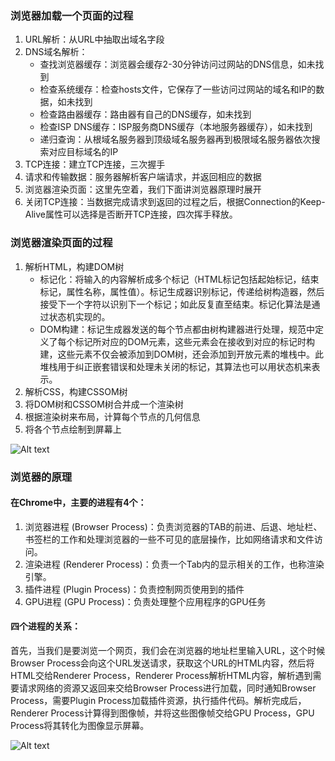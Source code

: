 ### 浏览器加载一个页面的过程
1. URL解析：从URL中抽取出域名字段
2. DNS域名解析：
    - 查找浏览器缓存：浏览器会缓存2-30分钟访问过网站的DNS信息，如未找到
    - 检查系统缓存：检查hosts文件，它保存了一些访问过网站的域名和IP的数据，如未找到
    - 检查路由器缓存：路由器有自己的DNS缓存，如未找到
    - 检查ISP DNS缓存：ISP服务商DNS缓存（本地服务器缓存），如未找到
    - 递归查询：从根域名服务器到顶级域名服务器再到极限域名服务器依次搜索对应目标域名的IP
3. TCP连接：建立TCP连接，三次握手
4. 请求和传输数据：服务器解析客户端请求，并返回相应的数据
5. 浏览器渲染页面：这里先空着，我们下面讲浏览器原理时展开
6. 关闭TCP连接：当数据完成请求到返回的过程之后，根据Connection的Keep-Alive属性可以选择是否断开TCP连接，四次挥手释放。

### 浏览器渲染页面的过程
1. 解析HTML，构建DOM树
    - 标记化：将输入的内容解析成多个标记（HTML标记包括起始标记，结束标记，属性名称，属性值）。标记生成器识别标记，传递给树构造器，然后接受下一个字符以识别下一个标记；如此反复直至结束。标记化算法是通过状态机实现的。
    - DOM构建：标记生成器发送的每个节点都由树构建器进行处理，规范中定义了每个标记所对应的DOM元素，这些元素会在接收到对应的标记时构建，这些元素不仅会被添加到DOM树，还会添加到开放元素的堆栈中。此堆栈用于纠正嵌套错误和处理未关闭的标记，其算法也可以用状态机来表示。
2. 解析CSS，构建CSSOM树
3. 将DOM树和CSSOM树合并成一个渲染树
4. 根据渲染树来布局，计算每个节点的几何信息
5. 将各个节点绘制到屏幕上

![Alt text](https://s2.51cto.com/images/blog/202203/07143729_6225a82998bdf80632.png?x-oss-process%3Dimage%2Fwatermark%2Csize_16%2Ctext_QDUxQ1RP5Y2a5a6i%2Ccolor_FFFFFF%2Ct_30%2Cg_se%2Cx_10%2Cy_10%2Cshadow_20%2Ctype_ZmFuZ3poZW5naGVpdGk%3D%2Fformat%2Cwebp%2Fresize%2Cm_fixed%2Cw_1184)


### 浏览器的原理
#### 在Chrome中，主要的进程有4个：

1. 浏览器进程 (Browser Process)：负责浏览器的TAB的前进、后退、地址栏、书签栏的工作和处理浏览器的一些不可见的底层操作，比如网络请求和文件访问。
2. 渲染进程 (Renderer Process)：负责一个Tab内的显示相关的工作，也称渲染引擎。
3. 插件进程 (Plugin Process)：负责控制网页使用到的插件
4. GPU进程 (GPU Process)：负责处理整个应用程序的GPU任务

#### 四个进程的关系：
首先，当我们是要浏览一个网页，我们会在浏览器的地址栏里输入URL，这个时候Browser Process会向这个URL发送请求，获取这个URL的HTML内容，然后将HTML交给Renderer Process，Renderer Process解析HTML内容，解析遇到需要请求网络的资源又返回来交给Browser Process进行加载，同时通知Browser Process，需要Plugin Process加载插件资源，执行插件代码。解析完成后，Renderer Process计算得到图像帧，并将这些图像帧交给GPU Process，GPU Process将其转化为图像显示屏幕。

![Alt text](https://segmentfault.com/img/remote/1460000022633992/view)
